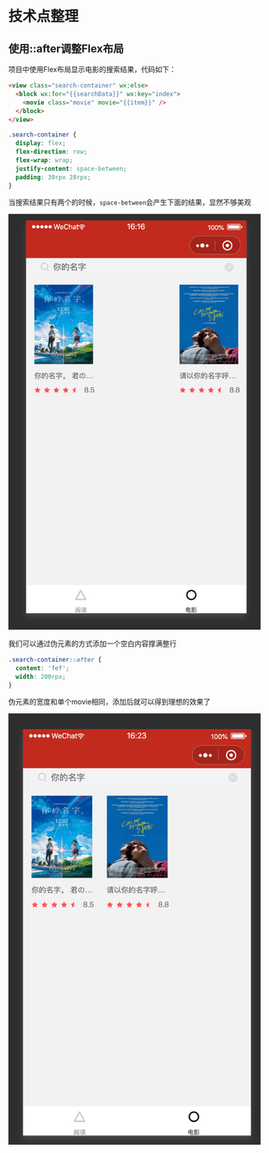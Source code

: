 # 技术点整理



## 使用::after调整Flex布局

项目中使用Flex布局显示电影的搜索结果，代码如下：

```html	
<view class="search-container" wx:else>
  <block wx:for="{{searchData}}" wx:key="index">
    <movie class="movie" movie="{{item}}" />
  </block>
</view>
```

```css
.search-container {
  display: flex;
  flex-direction: row;
  flex-wrap: wrap;
  justify-content: space-between;
  padding: 30rpx 28rpx;
}
```

当搜索结果只有两个的时候，`space-between`会产生下面的结果，显然不够美观

<img src="../../../images/flower/image-20201129161710239.png" alt="image-2020112916171023"/>

我们可以通过伪元素的方式添加一个空白内容撑满整行

```css
.search-container::after {
  content: 'fef';
  width: 200rpx;
}
```

伪元素的宽度和单个movie相同，添加后就可以得到理想的效果了

![image-20201129162358306](../../../images/flower/image-20201129162358306.png)

